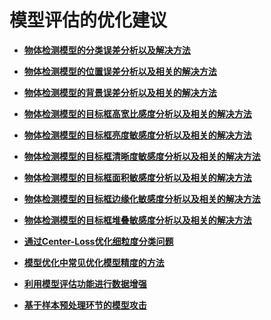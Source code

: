 # 模型评估的优化建议<a name="modelarts_eval_0000"></a>

-   **[物体检测模型的分类误差分析以及解决方法](物体检测模型的分类误差分析以及解决方法.md)**  

-   **[物体检测模型的位置误差分析以及相关的解决方法](物体检测模型的位置误差分析以及相关的解决方法.md)**  

-   **[物体检测模型的背景误差分析以及相关的解决方法](物体检测模型的背景误差分析以及相关的解决方法.md)**  

-   **[物体检测模型的目标框高宽比感度分析以及相关的解决方法](物体检测模型的目标框高宽比感度分析以及相关的解决方法.md)**  

-   **[物体检测模型的目标框亮度敏感度分析以及相关的解决方法](物体检测模型的目标框亮度敏感度分析以及相关的解决方法.md)**  

-   **[物体检测模型的目标框清晰度敏感度分析以及相关的解决方法](物体检测模型的目标框清晰度敏感度分析以及相关的解决方法.md)**  

-   **[物体检测模型的目标框面积敏感度分析以及相关的解决方法](物体检测模型的目标框面积敏感度分析以及相关的解决方法.md)**  

-   **[物体检测模型的目标框边缘化敏感度分析以及相关的解决方法](物体检测模型的目标框边缘化敏感度分析以及相关的解决方法.md)**  

-   **[物体检测模型的目标框堆叠敏感度分析以及相关的解决方法](物体检测模型的目标框堆叠敏感度分析以及相关的解决方法.md)**  

-   **[通过Center-Loss优化细粒度分类问题](通过Center-Loss优化细粒度分类问题.md)**  

-   **[模型优化中常见优化模型精度的方法](模型优化中常见优化模型精度的方法.md)**  

-   **[利用模型评估功能进行数据增强](利用模型评估功能进行数据增强.md)**  

-   **[基于样本预处理环节的模型攻击](基于样本预处理环节的模型攻击.md)**  


